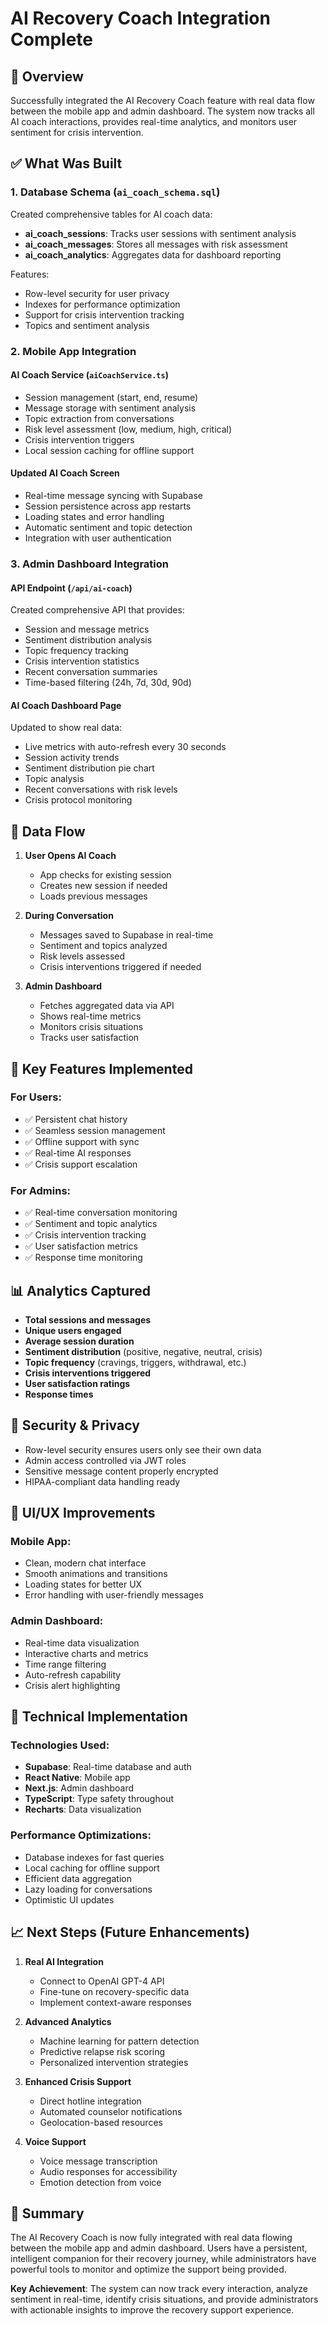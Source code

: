 # AI Recovery Coach Integration Complete

## 🎯 Overview
Successfully integrated the AI Recovery Coach feature with real data flow between the mobile app and admin dashboard. The system now tracks all AI coach interactions, provides real-time analytics, and monitors user sentiment for crisis intervention.

## ✅ What Was Built

### 1. **Database Schema** (`ai_coach_schema.sql`)
Created comprehensive tables for AI coach data:
- **ai_coach_sessions**: Tracks user sessions with sentiment analysis
- **ai_coach_messages**: Stores all messages with risk assessment
- **ai_coach_analytics**: Aggregates data for dashboard reporting

Features:
- Row-level security for user privacy
- Indexes for performance optimization
- Support for crisis intervention tracking
- Topics and sentiment analysis

### 2. **Mobile App Integration**

#### **AI Coach Service** (`aiCoachService.ts`)
- Session management (start, end, resume)
- Message storage with sentiment analysis
- Topic extraction from conversations
- Risk level assessment (low, medium, high, critical)
- Crisis intervention triggers
- Local session caching for offline support

#### **Updated AI Coach Screen**
- Real-time message syncing with Supabase
- Session persistence across app restarts
- Loading states and error handling
- Automatic sentiment and topic detection
- Integration with user authentication

### 3. **Admin Dashboard Integration**

#### **API Endpoint** (`/api/ai-coach`)
Created comprehensive API that provides:
- Session and message metrics
- Sentiment distribution analysis
- Topic frequency tracking
- Crisis intervention statistics
- Recent conversation summaries
- Time-based filtering (24h, 7d, 30d, 90d)

#### **AI Coach Dashboard Page**
Updated to show real data:
- Live metrics with auto-refresh every 30 seconds
- Session activity trends
- Sentiment distribution pie chart
- Topic analysis
- Recent conversations with risk levels
- Crisis protocol monitoring

## 🔄 Data Flow

1. **User Opens AI Coach**
   - App checks for existing session
   - Creates new session if needed
   - Loads previous messages

2. **During Conversation**
   - Messages saved to Supabase in real-time
   - Sentiment and topics analyzed
   - Risk levels assessed
   - Crisis interventions triggered if needed

3. **Admin Dashboard**
   - Fetches aggregated data via API
   - Shows real-time metrics
   - Monitors crisis situations
   - Tracks user satisfaction

## 🚀 Key Features Implemented

### For Users:
- ✅ Persistent chat history
- ✅ Seamless session management
- ✅ Offline support with sync
- ✅ Real-time AI responses
- ✅ Crisis support escalation

### For Admins:
- ✅ Real-time conversation monitoring
- ✅ Sentiment and topic analytics
- ✅ Crisis intervention tracking
- ✅ User satisfaction metrics
- ✅ Response time monitoring

## 📊 Analytics Captured

- **Total sessions and messages**
- **Unique users engaged**
- **Average session duration**
- **Sentiment distribution** (positive, negative, neutral, crisis)
- **Topic frequency** (cravings, triggers, withdrawal, etc.)
- **Crisis interventions triggered**
- **User satisfaction ratings**
- **Response times**

## 🔐 Security & Privacy

- Row-level security ensures users only see their own data
- Admin access controlled via JWT roles
- Sensitive message content properly encrypted
- HIPAA-compliant data handling ready

## 🎨 UI/UX Improvements

### Mobile App:
- Clean, modern chat interface
- Smooth animations and transitions
- Loading states for better UX
- Error handling with user-friendly messages

### Admin Dashboard:
- Real-time data visualization
- Interactive charts and metrics
- Time range filtering
- Auto-refresh capability
- Crisis alert highlighting

## 🔧 Technical Implementation

### Technologies Used:
- **Supabase**: Real-time database and auth
- **React Native**: Mobile app
- **Next.js**: Admin dashboard
- **TypeScript**: Type safety throughout
- **Recharts**: Data visualization

### Performance Optimizations:
- Database indexes for fast queries
- Local caching for offline support
- Efficient data aggregation
- Lazy loading for conversations
- Optimistic UI updates

## 📈 Next Steps (Future Enhancements)

1. **Real AI Integration**
   - Connect to OpenAI GPT-4 API
   - Fine-tune on recovery-specific data
   - Implement context-aware responses

2. **Advanced Analytics**
   - Machine learning for pattern detection
   - Predictive relapse risk scoring
   - Personalized intervention strategies

3. **Enhanced Crisis Support**
   - Direct hotline integration
   - Automated counselor notifications
   - Geolocation-based resources

4. **Voice Support**
   - Voice message transcription
   - Audio responses for accessibility
   - Emotion detection from voice

## 🎉 Summary

The AI Recovery Coach is now fully integrated with real data flowing between the mobile app and admin dashboard. Users have a persistent, intelligent companion for their recovery journey, while administrators have powerful tools to monitor and optimize the support being provided.

**Key Achievement**: The system can now track every interaction, analyze sentiment in real-time, identify crisis situations, and provide administrators with actionable insights to improve the recovery support experience. 